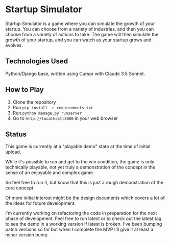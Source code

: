# Startup Simulator

Startup Simulator is a game where you can simulate the growth of your startup. 
You can choose from a variety of industries, and then you can choose from a variety of actions to take. 
The game will then simulate the growth of your startup, and you can watch as your startup grows and evolves.

## Technologies Used

Python/Django base, written using Cursor with Claude 3.5 Sonnet.

## How to Play

1. Clone the repository
2. Run `pip install -r requirements.txt`
3. Run `python manage.py runserver`
4. Go to `http://localhost:8000` in your web browser


## Status

This game is currently at a "playable demo" state at the time of initial upload.

While it's possible to run and get to the win condition, the game is only technically
playable, not yet truly a demonstration of the concept in the sense of an enjoyable
and complex game.

So feel free to run it, but know that this is just a rough demonstration of the core concept.

Of more initial interest might be the design documents which covers a lot of the ideas
for future development.

I'm currently working on refactoring the code in preparation for the next phase of development. Feel
free to run latest or to check out the latest tag to see the demo in a working version if latest is broken. I've been bumping patch versions so far but when I complete the MVP I'll give it at least a minor version bump.
